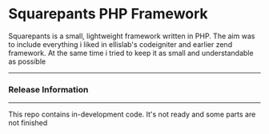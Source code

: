 # Squarepants PHP Framework

Squarepants is a small, lightweight framework written in PHP.
The aim was to include everything i liked in ellislab's codeigniter and earlier zend framework.
At the same time i tried to keep it as small and understandable as possible

*******************
### Release Information
*******************

This repo contains in-development code. It's not ready and some parts are not finished
